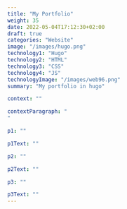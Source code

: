 ```yaml
---
title: "My Portfolio"
weight: 35
date: 2022-05-04T17:12:30+02:00
draft: true
categories: "Website"
image: "/images/hugo.png"
technology1: "Hugo"
technology2: "HTML"
technology3: "CSS"
technology4: "JS"
technologyImage: "/images/web96.png"
summary: "My portfolio in hugo"

context: ""

contextParagraph: "
"

p1: ""

p1Text: ""

p2: ""

p2Text: ""

p3: ""

p3Text: ""
---
```


